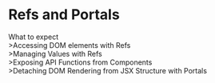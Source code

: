 <h1>Refs and Portals</h1>
What to expect<br/>
>Accessing DOM elements with Refs<br/>
>Managing Values with Refs<br/>
>Exposing API Functions from Components<br/>
>Detaching DOM Rendering from JSX Structure with Portals<br/>